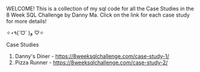 WELCOME! This is a collection of my sql code for all the Case Studies in the 8 Week SQL Challenge by Danny Ma. Click on the link for each case study for more details!

✧⋆٩(ˊᗜˋ )و ♡✧

Case Studies
1. Danny's Diner - https://8weeksqlchallenge.com/case-study-1/
2. Pizza Runner - https://8weeksqlchallenge.com/case-study-2/
